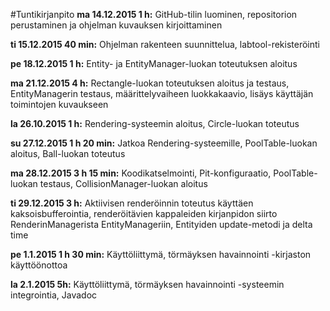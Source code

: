 #Tuntikirjanpito
**ma 14.12.2015 1 h:**
GitHub-tilin luominen, repositorion perustaminen ja ohjelman kuvauksen kirjoittaminen

**ti 15.12.2015 40 min:**
Ohjelman rakenteen suunnittelua, labtool-rekisteröinti

**pe 18.12.2015 1 h:**
Entity- ja EntityManager-luokan toteutuksen aloitus

**ma 21.12.2015 4 h:**
Rectangle-luokan toteutuksen aloitus ja testaus, EntityManagerin testaus, määrittelyvaiheen luokkakaavio, lisäys käyttäjän toimintojen kuvaukseen

**la 26.10.2015 1 h:**
Rendering-systeemin aloitus, Circle-luokan toteutus

**su 27.12.2015 1 h 20 min:**
Jatkoa Rendering-systeemille, PoolTable-luokan aloitus, Ball-luokan toteutus

**ma 28.12.2015 3 h 15 min:**
Koodikatselmointi, Pit-konfiguraatio, PoolTable-luokan testaus, CollisionManager-luokan aloitus

**ti 29.12.2015 3 h:**
Aktiivisen renderöinnin toteutus käyttäen kaksoisbufferointia, renderöitävien kappaleiden kirjanpidon siirto RenderinManagerista EntityManageriin, Entityiden update-metodi ja delta time

**pe 1.1.2015 1 h 30 min:**
Käyttöliittymä, törmäyksen havainnointi -kirjaston käyttöönottoa

**la 2.1.2015 5h:**
Käyttöliittymä, törmäyksen havainnointi -systeemin integrointia, Javadoc
